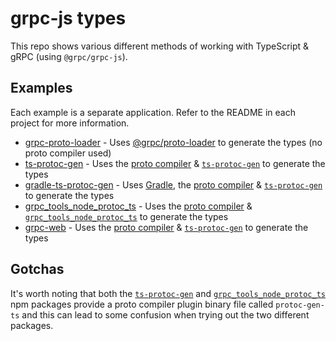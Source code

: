 # grpc-js types

This repo shows various different methods of working with TypeScript & gRPC (using `@grpc/grpc-js`).

## Examples

Each example is a separate application. Refer to the README in each project for more information.

- [grpc-proto-loader](./examples/grpc-proto-loader) - Uses [@grpc/proto-loader](https://www.npmjs.com/package/@grpc/proto-loader) to generate the types (no proto compiler used)
- [ts-protoc-gen](./examples/ts-protoc-gen) - Uses the [proto compiler](https://www.npmjs.com/package/grpc-tools) & [`ts-protoc-gen`](https://www.npmjs.com/package/ts-protoc-gen) to generate the types
- [gradle-ts-protoc-gen](./examples/gradle-ts-protoc-gen) - Uses [Gradle](https://gradle.org/), the [proto compiler](https://www.npmjs.com/package/grpc-tools) & [`ts-protoc-gen`](https://www.npmjs.com/package/ts-protoc-gen) to generate the types
- [grpc_tools_node_protoc_ts](./examples/grpc_tools_node_protoc_ts) - Uses the [proto compiler](https://www.npmjs.com/package/grpc-tools) & [`grpc_tools_node_protoc_ts`](https://www.npmjs.com/package/grpc_tools_node_protoc_ts) to generate the types
- [grpc-web](./examples/grpc-web) - Uses the [proto compiler](https://www.npmjs.com/package/grpc-tools) & [`ts-protoc-gen`](https://www.npmjs.com/package/ts-protoc-gen) to generate the types

## Gotchas

It's worth noting that both the [`ts-protoc-gen`](https://www.npmjs.com/package/ts-protoc-gen) and [`grpc_tools_node_protoc_ts`](https://www.npmjs.com/package/grpc_tools_node_protoc_ts) npm packages provide a proto compiler plugin binary file called `protoc-gen-ts` and this can lead to some confusion when trying out the two different packages.
